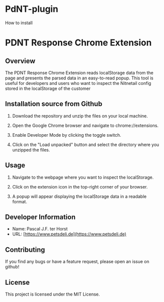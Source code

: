 # PdNT-plugin
How to install

# PDNT Response Chrome Extension

## Overview
The PDNT Response Chrome Extension reads localStorage data from the page and presents the parsed data in an easy-to-read popup. This tool is useful for developers and users who want to inspect the Nitnetail config stored in the localStorage of the customer

## Installation source from Github

1. Download the repository and unzip the files on your local machine.

2. Open the Google Chrome browser and navigate to chrome://extensions.

3. Enable Developer Mode by clicking the toggle switch.

4. Click on the "Load unpacked" button and select the directory where you unzipped the files.

## Usage

1. Navigate to the webpage where you want to inspect the localStorage.

2. Click on the extension icon in the top-right corner of your browser.

3. A popup will appear displaying the localStorage data in a readable format.

## Developer Information

- Name: Pascal J.F. ter Horst
- URL: [https://www.petsdeli.de](https://www.petsdeli.de)

## Contributing

If you find any bugs or have a feature request, please open an issue on github!

## License

This project is licensed under the MIT License.
